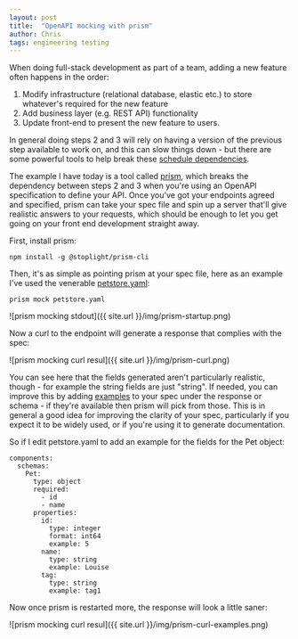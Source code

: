 ```yaml
---
layout: post
title:  "OpenAPI mocking with prism"
author: Chris
tags: engineering testing
---
```

When doing full-stack development as part of a team, adding a new feature often happens in the order:

1. Modify infrastructure (relational database, elastic etc.) to store whatever's required for the new feature
2. Add business layer (e.g. REST API) functionality
3. Update front-end to present the new feature to users.

In general doing steps 2 and 3 will rely on having a version of the previous step available to work on, and this can slow things down - but there are some powerful tools to help break these [schedule dependencies](https://en.wikipedia.org/wiki/Dependency_%28project_management%29).

The example I have today is a tool called [prism](https://stoplight.io/open-source/prism/), which breaks the dependency between steps 2 and 3 when you're using an OpenAPI specification to define your API. Once you've got your endpoints agreed and specified, prism can take your spec file and spin up a server that'll give realistic answers to your requests, which should be enough to let you get going on your front end development straight away.

First, install prism:

`npm install -g @stoplight/prism-cli`

Then, it's as simple as pointing prism at your spec file, here as an example I've used the venerable [petstore.yaml](https://raw.githubusercontent.com/OAI/OpenAPI-Specification/master/examples/v3.0/petstore.yaml):

`prism mock petstore.yaml`

![prism mocking stdout]({{ site.url }}/img/prism-startup.png)

Now a curl to the endpoint will generate a response that complies with the spec:

![prism mocking curl resul]({{ site.url }}/img/prism-curl.png)

You can see here that the fields generated aren't particularly realistic, though - for example the string fields are just "string". If needed, you can improve this by adding [examples](https://swagger.io/docs/specification/adding-examples/) to your spec under the response or schema - if they're available then prism will pick from those. This is in general a good idea for improving the clarity of your spec, particularly if you expect it to be widely used, or if you're using it to generate documentation.

So if I edit petstore.yaml to add an example for the fields for the Pet object:

```
components:
  schemas:
    Pet:
      type: object
      required:
        - id
        - name
      properties:
        id:
          type: integer
          format: int64
          example: 5
        name:
          type: string
          example: Louise
        tag:
          type: string
          example: tag1
```

Now once prism is restarted more, the response will look a little saner:

![prism mocking curl resul]({{ site.url }}/img/prism-curl-examples.png)
